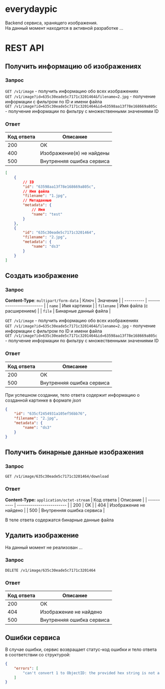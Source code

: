 # everydaypic
Backend сервиса, хранящего изображения. \
На данный момент находится в активной разработке ...

# REST API
## Получить информацию об изображениях
### Запрос
`GET /v1/image` - получить информацию обо всех изображениях \
`GET /v1/image?id=635c30eade5c7171c3201464&filename=2.jpg` - получение информации с фильтром по ID и имени файла \
`GET /v1/image?id=635c30eade5c7171c3201464&id=63598aa13f78e168669a805c` - получение информации по фильтру с множественными значениями ID
### Ответ
| Код ответа | Описание                  |
| ---------- | ------------------------- |
| 200        | OK                        |
| 400        | Изображение(я) не найдены |
| 500        | Внутренняя ошибка сервиса |

```json
[
    {
        // ID
        "id": "63598aa13f78e168669a805c",
        // Имя файла
        "filename": "1.jpg",
        // Метаданные
        "metadata": {
            // Имя
            "name": "test"
        }
    },
    {
        "id": "635c30eade5c7171c3201464",
        "filename": "2.jpg",
        "metadata": {
            "name": "ds3"
        }
    }
]
```

## Создать изображение
### Запрос
**Content-Type**: `multipart/form-data`
| Ключ       | Значение                  |
| ---------- | ------------------------- |
| `name`     | Имя картинки              |
| `filename` | Имя файла (с расширением) |
| `file`     | Бинарные данный файла     |

`GET /v1/image` - получить информацию обо всех изображениях \
`GET /v1/image?id=635c30eade5c7171c3201464&filename=2.jpg` - получение информации с фильтром по ID и имени файла \
`GET /v1/image?id=635c30eade5c7171c3201464&id=63598aa13f78e168669a805c` - получение информации по фильтру с множественными значениями ID
### Ответ
| Код ответа | Описание                  |
| ---------- | ------------------------- |
| 200        | OK                        |
| 500        | Внутренняя ошибка сервиса |

При успешном создании, тело ответа содержит информацию о созданной картинке в формате *json*
```json
{
    "id": "635cf2454931a105ef56bb76",
    "filename": "2.jpg",
    "metadata": {
        "name": "ds3"
    }
}
```

## Получить бинарные данные изображения
### Запрос
`GET /v1/image/635c30eade5c7171c3201464/download`
### Ответ
**Content-Type:** `application/octet-stream`
| Код ответа | Описание                  |
| ---------- | ------------------------- |
| 200        | OK                        |
| 404        | Изображение не найдено    |
| 500        | Внутренняя ошибка сервиса |

В теле ответа содержатся бинарные данные файла

## Удалить изображение
На данный момент не реализован ...
### Запрос
`DELETE /v1/image/635c30eade5c7171c3201464`
### Ответ
| Код ответа | Описание                  |
| ---------- | ------------------------- |
| 200        | OK                        |
| 404        | Изображение не найдено    |
| 500        | Внутренняя ошибка сервиса |

## Ошибки сервиса
В случае ошибки, сервис возвращает статус-код ошибки и тело ответа в соответствии со структурой:
```json
{
    "errors": [
        "can't convert 1 to ObjectID: the provided hex string is not a valid ObjectID"
    ]
}
```